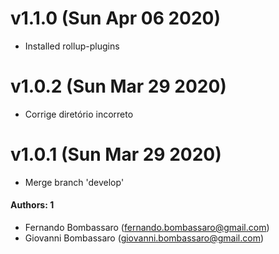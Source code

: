 # v1.1.0 (Sun Apr 06 2020)
- Installed rollup-plugins

# v1.0.2 (Sun Mar 29 2020)
- Corrige diretório incorreto

# v1.0.1 (Sun Mar 29 2020)
- Merge branch 'develop'

#### Authors: 1

- Fernando Bombassaro (fernando.bombassaro@gmail.com)
- Giovanni Bombassaro (giovanni.bombassaro@gmail.com)
